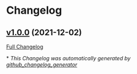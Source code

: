 # Changelog

## [v1.0.0](https://github.com/neilswainston/LCRGenie/tree/v1.0.0) (2021-12-02)

[Full Changelog](https://github.com/neilswainston/LCRGenie/compare/9df267472d958f30821c12fd416e9cce65da22ad...v1.0.0)



\* *This Changelog was automatically generated by [github_changelog_generator](https://github.com/github-changelog-generator/github-changelog-generator)*
